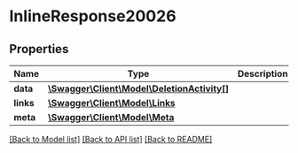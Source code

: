 # InlineResponse20026

## Properties
Name | Type | Description | Notes
------------ | ------------- | ------------- | -------------
**data** | [**\Swagger\Client\Model\DeletionActivity[]**](DeletionActivity.md) |  | [optional] 
**links** | [**\Swagger\Client\Model\Links**](Links.md) |  | [optional] 
**meta** | [**\Swagger\Client\Model\Meta**](Meta.md) |  | [optional] 

[[Back to Model list]](../../README.md#documentation-for-models) [[Back to API list]](../../README.md#documentation-for-api-endpoints) [[Back to README]](../../README.md)

